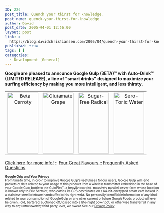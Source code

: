 ```yaml
---
ID: 226
post_title: Quench your thirst for knowledge.
post_name: quench-your-thirst-for-knowledge
author: David
post_date: 2005-04-01 12:56:00
layout: post
link: >
  https://blog.davidchristiansen.com/2005/04/quench-your-thirst-for-knowledge/
published: true
tags: [ ]
categories:
  - Development (General)
---
```

<p><strong>Google are pleased to announce Google Gulp (BETA)&#8482; with Auto-Drink&#8482; (LIMITED RELEASE), a line of "smart drinks" designed to maximize your surfing efficiency by making you more intelligent, and less thirsty.</strong></p>
<table cellspacing="0" cellpadding="4" align="center" border="0">
<tbody>
<tr align="middle">
<td><img height="200" alt="Beta Carroty" src="/images/geekswithblogs_net/dchristiansen/1466/r_orange_200.jpg" width="100" border="0"></td><td><img border="0" width="100" src="/images/geekswithblogs_net/dchristiansen/1466/r_purple_200.jpg" alt="Glutamate Grape" height="200"></td><td><img border="0" width="100" src="/images/geekswithblogs_net/dchristiansen/1466/r_red_200.jpg" alt="Sugar-Free Radical" height="200"></td>
<td><img height="200" alt="Sero-Tonic Water" src="/images/geekswithblogs_net/dchristiansen/1466/r_white_200.jpg" width="100" border="0"></td></tr></tbody></table>
<p><a href="http://www.google.co.uk/googlegulp/">Click here for more info!</a>&nbsp;:: <a href="http://www.google.co.uk/googlegulp/product_line.html">Four Great Flavours </a>:: <a href="http://www.google.co.uk/googlegulp/faq.html">Frequently Asked Questions</a></p>
<p><font size="-2"><b>Google Gulp and Your Privacy</b><br>From time to time, in order to improve Google Gulp's usefulness for our users, Google Gulp will send packets of data related to your usage of this product from a wireless transmitter embedded in the base of your Google Gulp bottle to the GulpPlex&#8482;, a heavily guarded, massively parallel server farm whose location is known only to Eric Schmidt, who carries its GPS coordinates on a 64-bit-encrypted smart card locked in a stainless-steel briefcase handcuffed to his right wrist. No personally identifiable information of any kind related to your consumption of Google Gulp or any other current or future Google Foods product will ever be given, sold, bartered, auctioned off, tossed into a late-night poker pot, or otherwise transferred in any way to any untrustworthy third party, ever, we swear. See our <a href="http://www.google.com/privacy.html">Privacy Policy</a>.</font></p>